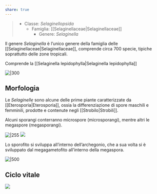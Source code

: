 ```yaml
---
share: true
---
```

> - Classe: *Selaginellopsida*
> 	- Famiglia: [[Selaginellaceae|Selaginellaceae]]
> 		- Genere: *Selaginella*

Il genere *Selaginella* è l’unico genere della famiglia delle [[Selaginellaceae|Selaginellaceae]], comprende circa 700 specie, tipiche soprattutto delle zone tropicali.

Comprende la [[Selaginella lepidophylla|Selaginella lepidophylla]]

![|300](a05badb3f6cf2df971ff07f6e9528be5_MD5%201.png)

## Morfologia
Le *Selaginelle* sono alcune delle prime piante caratterizzate da [[Eterosporia|Eterosporia]], ossia la differenziazione di spore maschili e femminili, prodotte e contenute negli [[Strobilo|Strobili]].

Alcuni sporangi conterranno microspore (microsporangi), mentre altri le megaspore (megasporangi).

![|255](751f07420b96c445d6cf65861cfd9196_MD5%201.png) ![](aa8a8444655be1a7ce0cd4185171168d_MD5%201.png)

Lo sporofito si sviluppa all’interno dell’archegonio, che a sua volta si è sviluppato dal megagametofito all’interno della megaspora.

![|500](22668c3fdc34afd4ee47c8f6602a44ec_MD5%201.png)

## Ciclo vitale
![](0d2ae49fc47491224c7be02e6986181f_MD5%201.png)